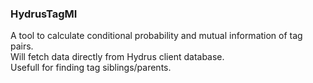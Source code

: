 ### HydrusTagMI

A tool to calculate conditional probability and mutual information of tag pairs.<br>
Will fetch data directly from Hydrus client database.<br>
Usefull for finding tag siblings/parents.<br>

